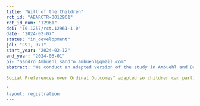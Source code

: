 ```yaml
---
title: "Will of the Children"
rct_id: "AEARCTR-0012961"
rct_id_num: "12961"
doi: "10.1257/rct.12961-1.0"
date: "2024-02-07"
status: "in_development"
jel: "C91, D71"
start_year: "2024-02-12"
end_year: "2024-06-01"
pi: "Sandro Ambuehl sandro.ambuehl@gmail.com"
abstract: "We conduct an adapted version of the study in Ambuehl and Bernheim "Interpreting the Will of the People:
Social Preferences over Ordinal Outcomes" adapted so children can participate. The research question is how children make decisions for groups of other children when a single option needs to be chosen for the group and the latter children have different preferences about which option would be best. We study whether the way in which children make these decisions changes with age. 
"
layout: registration
---
```


